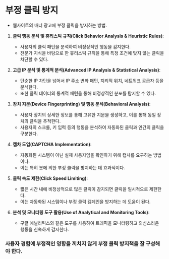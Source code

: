 # 부정 클릭 방지

- 웹사이트의 배너 광고에 부정 클릭을 방지하는 방법.

1. **클릭 행동 분석 및 휴리스틱 규칙(Click Behavior Analysis & Heuristic Rules)**: 
   - 사용자의 클릭 패턴을 분석하여 비정상적인 행동을 감지한다.
   - 전문가 지식을 바탕으로 한 휴리스틱 규칙을 통해 특정 조건에 맞지 않는 클릭을 차단할 수 있다.

2. **고급 IP 분석 및 통계적 분석(Advanced IP Analysis & Statistical Analysis)**: 
   - 단순한 IP 차단을 넘어서 IP 주소 변화 패턴, 지리적 위치, 네트워크 공급자 등을 분석한다. 
   - 또한 클릭 데이터의 통계적 패턴을 통해 비정상적인 분포를 탐지할 수 있다.

3. **장치 지문(Device Fingerprinting) 및 행동 분석(Behavioral Analysis)**: 
   - 사용자 장치의 상세한 정보를 통해 고유한 지문을 생성하고, 이를 통해 동일 장치의 클릭을 추적한다.
   - 사용자의 스크롤, 키 입력 등의 행동을 분석하여 자동화된 클릭과 인간의 클릭을 구분한다.

4. **캡차 도입(CAPTCHA Implementation)**: 
   - 자동화된 시스템이 아닌 실제 사용자임을 확인하기 위해 캡차를 요구하는 방법이다. 
   - 이는 특히 봇에 의한 부정 클릭을 방지하는 데 효과적이다.

5. **클릭 속도 제한(Click Speed Limiting)**: 
   - 짧은 시간 내에 비정상적으로 많은 클릭이 감지되면 클릭을 일시적으로 제한한다. 
   - 이는 자동화된 시스템이나 부정 클릭 캠페인을 방지하는 데 도움이 된다.

6. **분석 및 모니터링 도구 활용(Use of Analytical and Monitoring Tools)**: 
   - 구글 애널리틱스와 같은 도구를 사용하여 트래픽을 모니터링하고 의심스러운 행동을 신속하게 감지한다.

### 사용자 경험에 부정적인 영향을 끼치지 않게 부정 클릭 방지책을 잘 구성해야 한다.